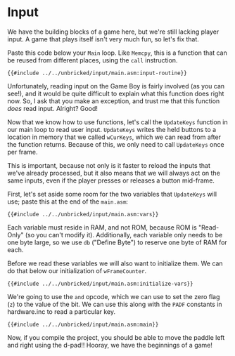 # Input

We have the building blocks of a game here, but we're still lacking player input.
A game that plays itself isn't very much fun, so let's fix that.

Paste this code below your `Main` loop.
Like `Memcpy`, this is a function that can be reused from different places, using the `call` instruction.

```rgbasm,linenos,start={{#line_no_of "" ../../unbricked/input/main.asm:input-routine}}
{{#include ../../unbricked/input/main.asm:input-routine}}
```

Unfortunately, reading input on the Game Boy is fairly involved (as you can see!), and it would be quite difficult to explain what this function does right now.
So, I ask that you make an exception, and trust me that this function *does* read input.
Alright? Good!

Now that we know how to use functions, let's call the `UpdateKeys` function in our main loop to read user input.
`UpdateKeys` writes the held buttons to a location in memory that we called `wCurKeys`, which we can read from after the function returns.
Because of this, we only need to call `UpdateKeys` once per frame.

This is important, because not only is it faster to reload the inputs that we've already processed, but it also means that we will always act on the same inputs, even if the player presses or releases a button mid-frame.

First, let's set aside some room for the two variables that `UpdateKeys` will use; paste this at the end of the `main.asm`:

```rgbasm,linenos,start={{#line_no_of "" ../../unbricked/input/main.asm:vars}}
{{#include ../../unbricked/input/main.asm:vars}}
```

Each variable must reside in RAM, and not ROM, because ROM is "Read-Only" (so you can't modify it).
Additionally, each variable only needs to be one byte large, so we use `db` ("Define Byte") to reserve one byte of RAM for each.

Before we read these variables we will also want to initialize them.
We can do that below our initialization  of `wFrameCounter`.

```rgbasm,linenos,start={{#line_no_of "" ../../unbricked/input/main.asm:initialize-vars}}
{{#include ../../unbricked/input/main.asm:initialize-vars}}
```

We're going to use the `and` opcode, which we can use to set the zero flag (`z`) to the value of the bit.
We can use this along with the `PADF` constants in hardware.inc to read a particular key.

```rgbasm,linenos,start={{#line_no_of "" ../../unbricked/input/main.asm:main}}
{{#include ../../unbricked/input/main.asm:main}}
```

Now, if you compile the project, you should be able to move the paddle left and right using the d-pad!!
Hooray, we have the beginnings of a game!
